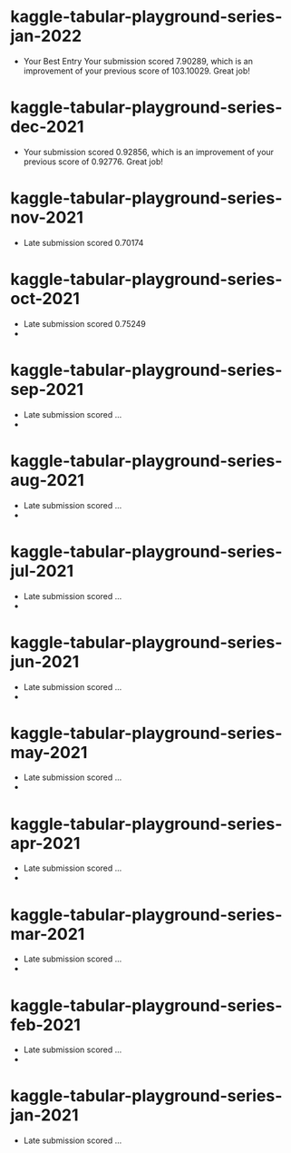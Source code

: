 # kaggle-tabular-playground-series-jan-2022

- Your Best Entry
  Your submission scored 7.90289, which is an improvement of your previous score of 103.10029. Great job!

# kaggle-tabular-playground-series-dec-2021

- Your submission scored 0.92856, which is an improvement of your previous score of 0.92776. Great job!

# kaggle-tabular-playground-series-nov-2021

- Late submission scored 0.70174

# kaggle-tabular-playground-series-oct-2021

- Late submission scored 0.75249
-
# kaggle-tabular-playground-series-sep-2021

- Late submission scored ...
- 
# kaggle-tabular-playground-series-aug-2021

- Late submission scored ...
-
# kaggle-tabular-playground-series-jul-2021

- Late submission scored ...
-
# kaggle-tabular-playground-series-jun-2021

- Late submission scored ...
-
# kaggle-tabular-playground-series-may-2021

- Late submission scored ...
-
# kaggle-tabular-playground-series-apr-2021

- Late submission scored ...
-
# kaggle-tabular-playground-series-mar-2021

- Late submission scored ...
-
# kaggle-tabular-playground-series-feb-2021

- Late submission scored ...
-
# kaggle-tabular-playground-series-jan-2021

- Late submission scored ...